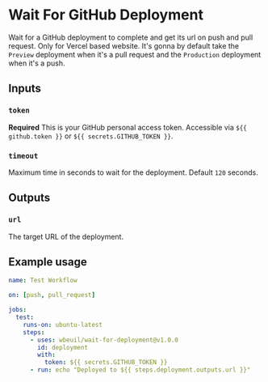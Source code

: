 # Wait For GitHub Deployment

Wait for a GitHub deployment to complete and get its url on push and pull request. Only for Vercel based website. It's gonna by default take the `Preview` deployment when it's a pull request and the `Production` deployment when it's a push.

## Inputs

### `token`

**Required** This is your GitHub personal access token. Accessible via `${{ github.token }}` or `${{ secrets.GITHUB_TOKEN }}`.

### `timeout`

Maximum time in seconds to wait for the deployment. Default `120` seconds.

## Outputs

### `url`

The target URL of the deployment.

## Example usage

```yml
name: Test Workflow

on: [push, pull_request]

jobs:
  test:
    runs-on: ubuntu-latest
    steps:
      - uses: wbeuil/wait-for-deployment@v1.0.0
        id: deployment
        with:
          token: ${{ secrets.GITHUB_TOKEN }}
      - run: echo "Deployed to ${{ steps.deployment.outputs.url }}"
```

